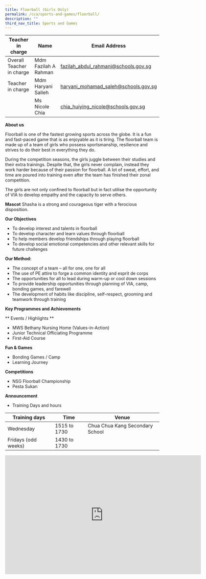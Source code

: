 ```yaml
---
title: Floorball (Girls Only)
permalink: /cca/sports-and-games/floorball/
description: ""
third_nav_title: Sports and Games
---
```

| Teacher in charge	| Name 	| Email Address 	|
|---	|---	|---	|
| Overall Teacher in charge	| Mdm Fazilah A Rahman 	| [fazilah_abdul_rahmani@schools.gov.sg](mailto:fazilah_abdul_rahmani@schools.gov.sg)	|
| Teacher in charge	| Mdm Haryani Salleh 	| [haryani_mohamad_saleh@schools.gov.sg](mailto:haryani_mohamad_saleh@schools.gov.sg)	|
| 	| Ms Nicole Chia 	| [chia_huiying_nicole@schools.gov.sg](mailto:chia_huiying_nicole@schools.gov.sg)	|


**About us**

Floorball is one of the fastest growing sports across the globe. It is a fun and fast-paced game that is as enjoyable as it is tiring. The floorball team is made up of a team of girls who possess sportsmanship, resilience and strives to do their best in everything they do.

During the competition seasons, the girls juggle between their studies and their extra trainings. Despite that, the girls never complain, instead they work harder because of their passion for floorball.  A lot of sweat, effort, and time are poured into training even after the team has finished their zonal competition. 

The girls are not only confined to floorball but in fact utilise the opportunity of VIA to develop empathy and the capacity to serve others.

**Mascot**
Shasha is a strong and courageous tiger with a ferocious disposition. 

**Our Objectives**
* To develop interest and talents in floorball
* To develop character and learn values through floorball
* To help members develop friendships through playing floorball
* To develop social emotional competencies and other relevant skills for future challenges

**Our Method:**
* The concept of  a team – all for one, one for all
* The use of PE attire to forge a common identity and esprit de corps
* The opportunities for all to lead during warm-up or cool down sessions
* To provide leadership opportunities through planning of VIA, camp, bonding games, and farewell 
* The development of habits like discipline, self-respect, grooming and teamwork through training



**Key Programmes and Achievements**

** Events / Highlights **
* MWS Bethany Nursing Home (Values-in-Action)
* Junior Technical Officiating Programme
* First-Aid Course


**Fun &amp; Games**
* Bonding Games / Camp 
* Learning Journey 
 
**Competitions**
* NSG Floorball Championship
* Pesta Sukan


**Announcement** 

* Training Days and hours

|Training days	| Time	| Venue	|
|---	|---	|---	|
| Wednesday	| 1515 to 1730 | Chua Chua Kang Secondary School 	|
| Fridays (odd weeks)	| 1430 to 1730	|	|

<iframe src="https://docs.google.com/presentation/d/e/2PACX-1vSpQ9oo1cl34fK4dQOfG4KPOSuM-SUyQM3X1YKktvnbGo0279gJ9vlIP4yI99Hzzg/embed?start=true&amp;loop=true&amp;delayms=3000" frameborder="0" width="640" height="389" allowfullscreen="true"></iframe>